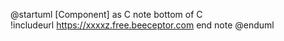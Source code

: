 @startuml 
[Component] as C
note bottom of C   
!includeurl https://xxxxz.free.beeceptor.com
end note
@enduml
